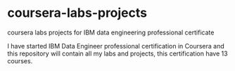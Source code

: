 # coursera-labs-projects
coursera labs projects for IBM data engineering professional certificate

I have started IBM Data Engineer professional certification in Coursera
and this repository will contain all my labs and projects, this certification have 13 courses.
